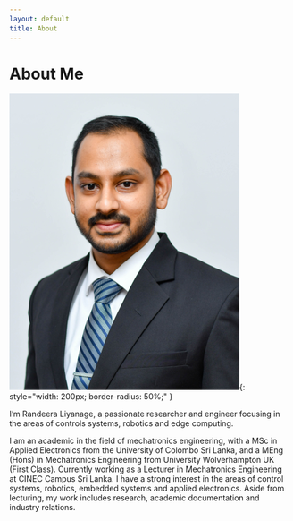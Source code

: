 ```yaml
---
layout: default
title: About
---
```


# About Me

![My Photo](assets/img/CVPhoto2024Jan.png){: style="width: 200px; border-radius: 50%;" }

I’m Randeera Liyanage, a passionate researcher and engineer focusing in the areas of controls systems, robotics and edge computing.

I am an academic in the field of mechatronics engineering, with a MSc in Applied Electronics from the University of Colombo Sri Lanka, and a MEng (Hons) in Mechatronics Engineering from University Wolverhampton UK (First Class). Currently working as a Lecturer in Mechatronics Engineering at CINEC Campus Sri Lanka. I have a strong interest in the areas of control systems, robotics, embedded systems and applied electronics. Aside from lecturing, my work includes research, academic documentation and industry relations. 
